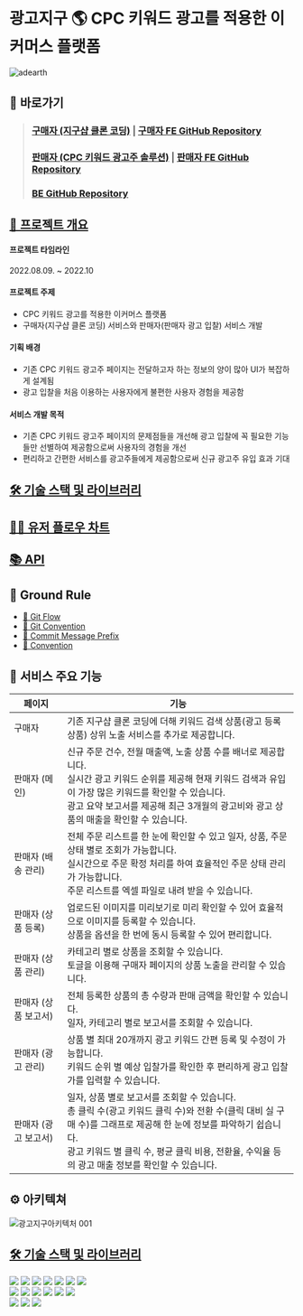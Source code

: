 # 광고지구 🌎 CPC 키워드 광고를 적용한 이커머스 플랫폼
![adearth](https://user-images.githubusercontent.com/105091138/195831143-6d111bdf-cb33-4919-a0c8-d813124c89d7.png)
## 📌 바로가기
> ### [구매자 (지구샵 클론 코딩)](https://adearth.shop) | [구매자 FE GitHub Repository](https://github.com/ad-earth/FE-client)<br />
> ### [판매자 (CPC 키워드 광고주 솔루션)](https://adearth-admin.shop) | [판매자 FE GitHub Repository](https://github.com/ad-earth/FE-admin)<br />
> ### [BE GitHub Repository](https://github.com/ad-earth/BE-server)<br />

## [🙌 프로젝트 개요](https://github.com/ad-earth/FE-client/wiki/Project-Summary)

#### 프로젝트 타임라인
2022.08.09. ~ 2022.10

#### 프로젝트 주제
- CPC 키워드 광고를 적용한 이커머스 플랫폼 
- 구매자(지구샵 클론 코딩) 서비스와 판매자(판매자 광고 입찰) 서비스 개발

#### 기획 배경
- 기존 CPC 키워드 광고주 페이지는 전달하고자 하는 정보의 양이 많아 UI가 복잡하게 설계됨
- 광고 입찰을 처음 이용하는 사용자에게 불편한 사용자 경험을 제공함

#### 서비스 개발 목적
- 기존 CPC 키워드 광고주 페이지의 문제점들을 개선해 광고 입찰에 꼭 필요한 기능들만 선별하여 제공함으로써 사용자의 경험을 개선
- 편리하고 간편한 서비스를 광고주들에게 제공함으로써 신규 광고주 유입 효과 기대

## [🛠 기술 스택 및 라이브러리](https://github.com/ad-earth/FE-client/wiki/Tech-Stack)

## [🧑‍🚀 유저 플로우 차트](https://github.com/ad-earth/FE-client/wiki/Flow-Chart)

## [📚 API](https://documenter.getpostman.com/view/18707207/2s7Z7ZnZDy)

## 📗 Ground Rule
* [📖 Git Flow](https://github.com/ad-earth/FE-client/wiki/Git-Flow)
* [📖 Git Convention](https://github.com/ad-earth/FE-client/wiki/Git-Convention)
* [📖 Commit Message Prefix](https://github.com/ad-earth/FE-client/wiki/Commit-Message-Prefix)
* [📖 Convention](https://github.com/ad-earth/FE-client/wiki/Convention)

## 💫 서비스 주요 기능
| 페이지 | 기능 |
|------|------|
| 구매자 | 기존 지구샵 클론 코딩에 더해 키워드 검색 상품(광고 등록 상품) 상위 노출 서비스를 추가로 제공합니다. |
| 판매자 (메인) | 신규 주문 건수, 전월 매출액, 노출 상품 수를 배너로 제공합니다.<br />실시간 광고 키워드 순위를 제공해 현재 키워드 검색과 유입이 가장 많은 키워드를 확인할 수 있습니다.<br />광고 요약 보고서를 제공해 최근 3개월의 광고비와 광고 상품의 매출을 확인할 수 있습니다.|
| 판매자 (배송 관리) | 전체 주문 리스트를 한 눈에 확인할 수 있고 일자, 상품, 주문 상태 별로 조회가 가능합니다.<br />실시간으로 주문 확정 처리를 하여 효율적인 주문 상태 관리가 가능합니다.<br />주문 리스트를 엑셀 파일로 내려 받을 수 있습니다.|
| 판매자 (상품 등록) | 업로드된 이미지를 미리보기로 미리 확인할 수 있어 효율적으로 이미지를 등록할 수 있습니다.<br />상품을 옵션을 한 번에 동시 등록할 수 있어 편리합니다.|
| 판매자 (상품 관리) | 카테고리 별로 상품을 조회할 수 있습니다.<br />토글을 이용해 구매자 페이지의 상품 노출을 관리할 수 있습니다.|
| 판매자 (상품 보고서) | 전체 등록한 상품의 총 수량과 판매 금액을 확인할 수 있습니다.<br />일자, 카테고리 별로 보고서를 조회할 수 있습니다.| 
| 판매자 (광고 관리) | 상품 별 최대 20개까지 광고 키워드 간편 등록 및 수정이 가능합니다.<br />키워드 순위 별 예상 입찰가를 확인한 후 편리하게 광고 입찰가를 입력할 수 있습니다.| 
| 판매자 (광고 보고서) | 일자, 상품 별로 보고서를 조회할 수 있습니다.<br />총 클릭 수(광고 키워드 클릭 수)와 전환 수(클릭 대비 실 구매 수)를 그래프로 제공해 한 눈에 정보를 파악하기 쉽습니다.<br />광고 키워드 별 클릭 수, 평균 클릭 비용, 전환율, 수익율 등의 광고 매출 정보를 확인할 수 있습니다.|

## ⚙️ 아키텍쳐
![광고지구아키텍처 001](https://user-images.githubusercontent.com/105091138/195766564-08299428-e979-49f0-97c8-7a130a7b106c.jpeg)

## [🛠 기술 스택 및 라이브러리](https://github.com/ad-earth/FE-client/wiki/Tech-Stack)
  <img src="https://img.shields.io/badge/html5-E34F26?style=for-the-badge&logo=html5&logoColor=white"> <img src="https://img.shields.io/badge/css-1572B6?style=for-the-badge&logo=css3&logoColor=white"> <img src="https://img.shields.io/badge/javascript-F7DF1E?style=for-the-badge&logo=javascript&logoColor=black"> <img src="https://img.shields.io/badge/typescript-3178C6?style=for-the-badge&logo=typescript&logoColor=white"> <img src="https://img.shields.io/badge/react-61DAFB?style=for-the-badge&logo=react&logoColor=white"> <img src="https://img.shields.io/badge/reactquery-61DAFB?style=for-the-badge&logo=reactquery&logoColor=white"> <img src="https://img.shields.io/badge/redux_toolkit-764ABC?style=for-the-badge&logo=redux&logoColor=white">
    <br>
<img src="https://img.shields.io/badge/axios-6236FF?style=for-the-badge&logo=axios&logoColor=white"> <img src="https://img.shields.io/badge/aws_route53-232F3E?style=for-the-badge&logo=amazonaws&logoColor=white"> <img src="https://img.shields.io/badge/aws_cloud_front-FF9900?style=for-the-badge&logo=awsfargate&logoColor=white"> <img src="https://img.shields.io/badge/amazon_S3-569A31?style=for-the-badge&logo=amazons3&logoColor=white"> 
<img src="https://img.shields.io/badge/styled_components-DB7093?style=for-the-badge&logo=styledcomponents&logoColor=white"> <img src="https://img.shields.io/badge/indexed_DB-F24E1E?style=for-the-badge&logo=indexed_DB&logoColor=white">
<br>
<img src="https://img.shields.io/badge/git-F05032?style=for-the-badge&logo=git&logoColor=white"></div>
<img src="https://img.shields.io/badge/github-181717?style=for-the-badge&logo=github&logoColor=white"> <img src="https://img.shields.io/badge/github actions-2088FF?style=for-the-badge&logo=github actions&logoColor=white">

<!-- ## 🚀 트러블슈팅 

## 🧑‍🚀 팀원 소개
| 이름 | 개인 깃허브 | 담당 |
|------|------|------|
|------|------|------|
|------|------|------|
|------|------|------|
## 기타
#### API 설계
#### 와이어프레임 및 플로우차트
#### 유저 시나리오 -->
